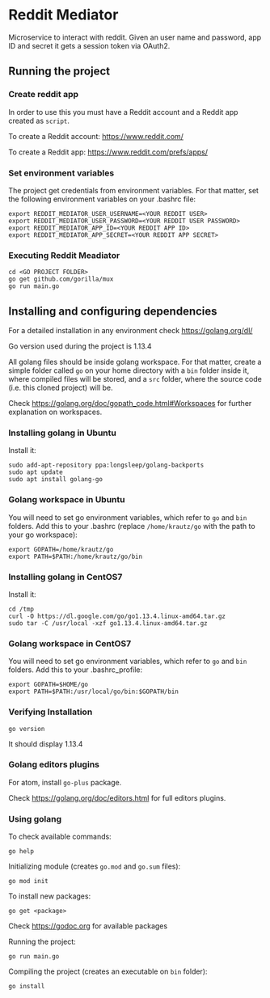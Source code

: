 # Reddit Mediator

Microservice to interact with reddit.
Given an user name and password, app ID and secret it gets a session token via OAuth2.

## Running the project

### Create reddit app

In order to use this you must have a Reddit account and a Reddit app created as `script`.

To create a Reddit account: https://www.reddit.com/

To create a Reddit app: https://www.reddit.com/prefs/apps/

### Set environment variables

The project get credentials from environment variables. For that matter, set the following environment variables on your .bashrc file:
```
export REDDIT_MEDIATOR_USER_USERNAME=<YOUR REDDIT USER>
export REDDIT_MEDIATOR_USER_PASSWORD=<YOUR REDDIT USER PASSWORD>
export REDDIT_MEDIATOR_APP_ID=<YOUR REDDIT APP ID>
export REDDIT_MEDIATOR_APP_SECRET=<YOUR REDDIT APP SECRET>
```

### Executing Reddit Meadiator

```
cd <GO PROJECT FOLDER>
go get github.com/gorilla/mux
go run main.go
```

## Installing and configuring dependencies

For a detailed installation in any environment check https://golang.org/dl/

Go version used during the project is 1.13.4

All golang files should be inside golang workspace. For that matter, create a simple folder called `go` on your home directory with a `bin` folder inside it, where compiled files will be stored, and a `src` folder, where the source code (i.e. this cloned project) will be.

Check https://golang.org/doc/gopath_code.html#Workspaces for further explanation on workspaces.

### Installing golang in Ubuntu

Install it:
```
sudo add-apt-repository ppa:longsleep/golang-backports
sudo apt update
sudo apt install golang-go
```

### Golang workspace in Ubuntu

You will need to set go environment variables, which refer to `go` and `bin` folders. Add this to your .bashrc (replace `/home/krautz/go` with the path to your go workspace):
```
export GOPATH=/home/krautz/go
export PATH=$PATH:/home/krautz/go/bin
```

### Installing golang in CentOS7

Install it:
```
cd /tmp
curl -O https://dl.google.com/go/go1.13.4.linux-amd64.tar.gz
sudo tar -C /usr/local -xzf go1.13.4.linux-amd64.tar.gz
```

### Golang workspace in CentOS7

You will need to set go environment variables, which refer to `go` and `bin` folders. Add this to your .bashrc_profile:
```
export GOPATH=$HOME/go
export PATH=$PATH:/usr/local/go/bin:$GOPATH/bin
```

### Verifying Installation

```
go version
```

It should display 1.13.4

### Golang editors plugins

For atom, install `go-plus` package.

Check https://golang.org/doc/editors.html for full editors plugins.

### Using golang

To check available commands:
```
go help
```

Initializing module (creates `go.mod` and `go.sum` files):
```
go mod init
```

To install new packages:
```
go get <package>
```
Check https://godoc.org for available packages

Running the project:
```
go run main.go
```

Compiling the project (creates an executable on `bin` folder):
```
go install
```
